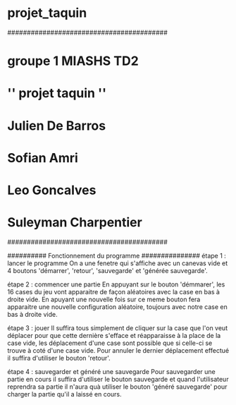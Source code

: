# projet_taquin
#########################################
# groupe 1 MIASHS TD2
# '' projet taquin ''
# Julien De Barros 
# Sofian Amri
# Leo Goncalves
# Suleyman Charpentier
#########################################

########## Fonctionnement du programme ###############
étape 1 : lancer le programme
  On a une fenetre qui s'affiche avec un canevas vide et 4 boutons 'démarrer', 'retour', 'sauvegarde' et 'générée sauvegarde'.
  
étape 2 : commencer une partie
  En appuyant sur le bouton 'démmarer', les 16 cases du jeu vont apparaitre de façon aléatoires avec la case en bas à droite vide.
  En apuyant une nouvelle fois sur ce meme bouton fera apparaitre une nouvelle configuration aléatoire, toujours avec notre case en bas à droite vide.
  
étape 3 : jouer
  Il suffira tous simplement de cliquer sur la case que l'on veut déplacer pour que cette dernière s'efface et réapparaisse à la place de la case vide,
    les déplacement d'une case sont possible que si celle-ci se trouve à coté d'une case vide.
  Pour annuler le dernier déplacement effectué il suffira d'utiliser le bouton 'retour'.
  
étape 4 : sauvegarder et généré une sauvegarde
  Pour sauvegarder une partie en cours il suffira d'utiliser le bouton sauvegarde et quand l'utilisateur reprendra sa partie il n'aura quà utiliser 
    le bouton 'généré sauvegarde' pour charger la partie qu'il a laissé en cours.
  
    

    


